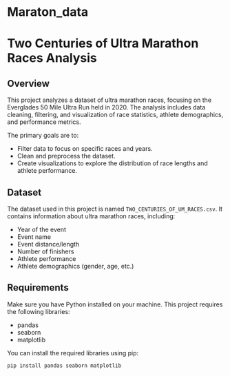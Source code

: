 # Maraton_data
# Two Centuries of Ultra Marathon Races Analysis

## Overview

This project analyzes a dataset of ultra marathon races, focusing on the Everglades 50 Mile Ultra Run held in 2020. The analysis includes data cleaning, filtering, and visualization of race statistics, athlete demographics, and performance metrics. 

The primary goals are to:
- Filter data to focus on specific races and years.
- Clean and preprocess the dataset.
- Create visualizations to explore the distribution of race lengths and athlete performance.

## Dataset

The dataset used in this project is named `TWO_CENTURIES_OF_UM_RACES.csv`. It contains information about ultra marathon races, including:
- Year of the event
- Event name
- Event distance/length
- Number of finishers
- Athlete performance
- Athlete demographics (gender, age, etc.)

## Requirements

Make sure you have Python installed on your machine. This project requires the following libraries:
- pandas
- seaborn
- matplotlib

You can install the required libraries using pip:

```bash
pip install pandas seaborn matplotlib
